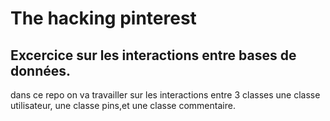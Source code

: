 # The hacking pinterest

## Excercice sur les interactions entre bases de données.

dans ce repo on va travailler sur les interactions entre 3 classes une classe utilisateur, une classe pins,et une classe commentaire.
